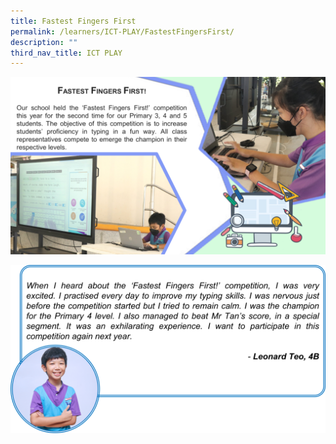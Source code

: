 ```yaml
---
title: Fastest Fingers First
permalink: /learners/ICT-PLAY/FastestFingersFirst/
description: ""
third_nav_title: ICT PLAY
---
```

![](/images/PLAY-ICT_Fastest-Fingers-First-1024x576.png)

![](/images/ICT-slide4-1024x548.png)